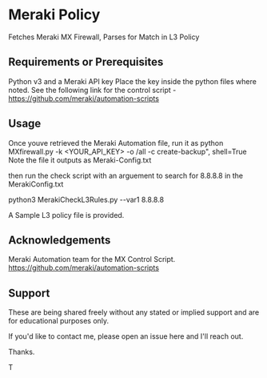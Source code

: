 # Meraki Policy
Fetches Meraki MX Firewall, Parses for Match in L3 Policy


## Requirements or Prerequisites

Python v3 and a Meraki API key
Place the key inside the python files where noted.
See the following link for the control script - https://github.com/meraki/automation-scripts

## Usage

Once youve retrieved the Meraki Automation file, run it as
python MXfirewall.py -k <YOUR_API_KEY> -o /all -c create-backup", shell=True
Note the file it outputs as Meraki-Config<timestamp>.txt

then run the check script with an arguement to search for 8.8.8.8 in the MerakiConfig.txt
  
python3 MerakiCheckL3Rules.py --var1 8.8.8.8

A Sample L3 policy file is provided.
  
## Acknowledgements

Meraki Automation team for the MX Control Script.
https://github.com/meraki/automation-scripts

## Support

These are being shared freely without any stated or implied support and are for educational purposes only.  

If you'd like to contact me, please open an issue here and I'll reach out. 

Thanks.

T
